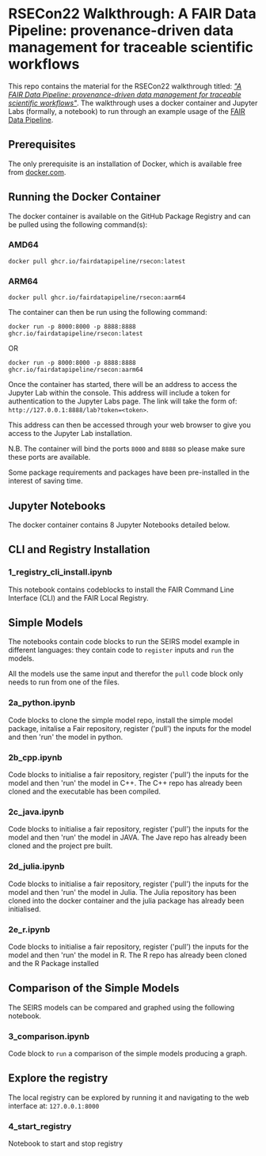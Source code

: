 # RSECon22 Walkthrough: A FAIR Data Pipeline: provenance-driven data management for traceable scientific workflows

This repo contains the material for the RSECon22 walkthrough titled: [*"A FAIR Data Pipeline: provenance-driven data management for traceable scientific workflows"*](https://virtual.oxfordabstracts.com/#/event/public/3101/submission/113). The walkthrough uses a docker container and Jupyter Labs (formally, a notebook) to run through an example usage of the [FAIR Data Pipeline](https://www.fairdatapipeline.org/).

## Prerequisites
The only prerequisite is an installation of Docker, which is available free from [docker.com](https://www.docker.com/).

## Running the Docker Container
The docker container is available on the GitHub Package Registry and can be pulled using the following command(s):

### AMD64
```
docker pull ghcr.io/fairdatapipeline/rsecon:latest
```

### ARM64
```
docker pull ghcr.io/fairdatapipeline/rsecon:aarm64
```

The container can then be run using the following command:

```
docker run -p 8000:8000 -p 8888:8888 ghcr.io/fairdatapipeline/rsecon:latest
```

OR

```
docker run -p 8000:8000 -p 8888:8888 ghcr.io/fairdatapipeline/rsecon:aarm64
```

Once the container has started, there will be an address to access the Jupyter Lab within the console. This address will include a token for authentication to the Jupyter Labs page. The link will take the form of: `http://127.0.0.1:8888/lab?token=<token>`.

This address can then be accessed through your web browser to give you access to the Jupyter Lab installation.

N.B. The container will bind the ports `8000` and `8888` so please make sure these ports are available.

Some package requirements and packages have been pre-installed in the interest of saving time.

## Jupyter Notebooks
The docker container contains 8 Jupyter Notebooks detailed below.

## CLI and Registry Installation

### 1_registry_cli_install.ipynb
This notebook contains codeblocks to install the FAIR Command Line Interface (CLI) and the FAIR Local Registry.

## Simple Models
The notebooks contain code blocks to run the SEIRS model example in different languages: they contain code to `register` inputs and `run` the models.

All the models use the same input and therefor the  `pull` code block only needs to run from one of the files.

### 2a_python.ipynb
Code blocks to clone the simple model repo, install the simple model package, initalise a Fair repository, register ('pull') the inputs for the model and then 'run' the model in python.

### 2b_cpp.ipynb
Code blocks to initialise a fair repository, register ('pull') the inputs for the model and then 'run' the model in C++. The C++ repo has already been cloned and the executable has been compiled.

### 2c_java.ipynb
Code blocks to initialise a fair repository, register ('pull') the inputs for the model and then 'run' the model in JAVA. The Jave repo has already been cloned and the project pre built.

### 2d_julia.ipynb
Code blocks to initialise a fair repository, register ('pull') the inputs for the model and then 'run' the model in Julia. The Julia repository has been cloned into the docker container and the julia package has already been initialised.

### 2e_r.ipynb
Code blocks to initialise a fair repository, register ('pull') the inputs for the model and then 'run' the model in R. The R repo has already been cloned and the R Package installed

## Comparison of the Simple Models
The SEIRS models can be compared and graphed using the following notebook.

### 3_comparison.ipynb
Code block to `run` a comparison of the simple models producing a graph.

## Explore the registry
The local registry can be explored by running it and navigating to the web interface at: `127.0.0.1:8000`

### 4_start_registry
Notebook to start and stop registry
